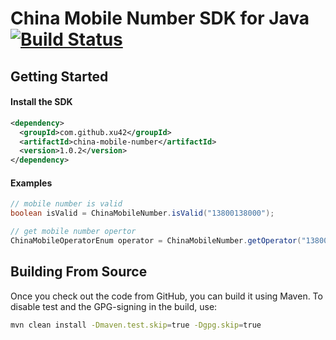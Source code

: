 # China Mobile Number SDK for Java [![Build Status](https://travis-ci.org/xu42/china-mobile-number-java-sdk.png?branch=master)](https://travis-ci.org/xu42/china-mobile-number-java-sdk)

## Getting Started

#### Install the SDK ####

```xml
<dependency>
  <groupId>com.github.xu42</groupId>
  <artifactId>china-mobile-number</artifactId>
  <version>1.0.2</version>
</dependency>
```

#### Examples ####

```java
// mobile number is valid
boolean isValid = ChinaMobileNumber.isValid("13800138000");

// get mobile number opertor 
ChinaMobileOperatorEnum operator = ChinaMobileNumber.getOperator("13800138000");
```


## Building From Source

Once you check out the code from GitHub, you can build it using Maven. 
To disable test and the GPG-signing in the build, use:

```sh
mvn clean install -Dmaven.test.skip=true -Dgpg.skip=true
```
